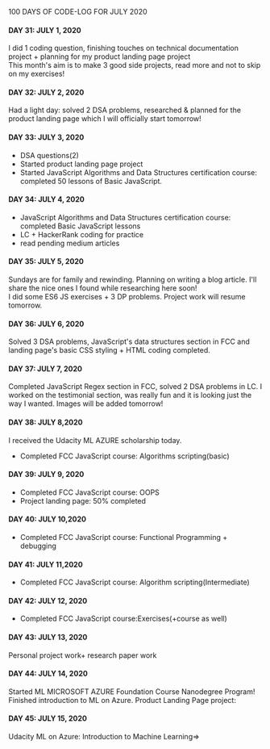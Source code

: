 100 DAYS OF CODE-LOG FOR JULY 2020

#### DAY 31: JULY 1, 2020
I did 1 coding question, finishing touches on technical documentation project + planning for my product landing page project <br/>
This month's aim is to make 3 good side projects, read more and not to skip on my exercises!

#### DAY 32: JULY 2, 2020
Had a light day: solved 2 DSA problems, researched & planned for the product landing page which I will officially start tomorrow! 

#### DAY 33: JULY 3, 2020
- DSA questions(2)
- Started product landing page project
- Started JavaScript Algorithms and Data Structures certification course: completed 50 lessons of Basic JavaScript.

#### DAY 34: JULY 4, 2020
- JavaScript Algorithms and Data Structures certification course: completed Basic JavaScript lessons
- LC + HackerRank coding for practice
- read pending medium articles

#### DAY 35: JULY 5, 2020
Sundays are for family and rewinding. Planning on writing a blog article. I'll share the nice ones I found while researching here soon!
<br/>
I did some ES6 JS exercises + 3 DP problems. Project work will resume tomorrow.

#### DAY 36: JULY 6, 2020
Solved 3 DSA problems, JavaScript's data structures section in FCC and landing page's basic CSS styling + HTML coding completed. 

#### DAY 37: JULY 7, 2020
Completed JavaScript Regex section in FCC, solved 2 DSA problems in LC. I worked on the testimonial section, was really fun and it is looking just the way I wanted. Images will be added tomorrow!

#### DAY 38: JULY 8,2020
I received the Udacity ML AZURE scholarship today. 
- Completed FCC JavaScript course: Algorithms scripting(basic)

#### DAY 39: JULY 9, 2020

- Completed FCC JavaScript course: OOPS
- Project landing page: 50% completed

#### DAY 40: JULY 10,2020

- Completed FCC JavaScript course: Functional Programming + debugging

#### DAY 41: JULY 11,2020

- Completed FCC JavaScript course: Algorithm scripting(Intermediate)

#### DAY 42: JULY 12, 2020

- Completed FCC JavaScript course:Exercises(+course as well)

#### DAY 43: JULY 13, 2020

Personal project work+ research paper work

#### DAY 44: JULY 14, 2020

Started ML MICROSOFT AZURE Foundation Course Nanodegree Program! Finished introduction to ML on Azure.
Product Landing Page project:

#### DAY 45: JULY 15, 2020

Udacity ML on Azure: Introduction to Machine Learning=>




